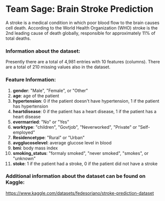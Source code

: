 # Team Sage: Brain Stroke Prediction
A stroke is a medical condition in which poor blood flow to the brain causes cell death. According to the World Health Organization (WHO) stroke is the 2nd leading cause of death globally, responsible for approximately 11% of total deaths. 

### Information about the dataset:
Presently there are a total of 4,981 entries with 10 features (columns). There are a total of 210 missing values also in the dataset.

### Feature Information:
1. **gender**: "Male", "Female", or "Other"
2. **age**: age of the patient
3. **hypertension**: 0 if the patient doesn't have hypertension,
                 1 if the patient has hypertension
4. **heartdisease**: 0 if the patient has a heart disease,
                 1 if the patient has a heart disease
5. **evermarried**: "No" or "Yes"
6. **worktype**: "children", "Govtjob", "Neverworked", "Private" or "Self-employed"
7. **Residencetype**: "Rural" or "Urban"
8. **avgglucoselevel**: average glucose level in blood
9. **bmi**: body mass index
10. **smoking_status**: "formaly smoked", "never smoked", "smokes", or "unknown"
11. **stoke**: 1 if the patient had a stroke,
           0 if the patient did not have a stroke
           
### Additional information about the dataset can be found on Kaggle:
https://www.kaggle.com/datasets/fedesoriano/stroke-prediction-dataset

